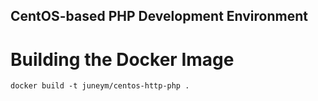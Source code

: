 CentOS-based PHP Development Environment
------------------------------------------


Building the Docker Image
===========================

   `
    docker build -t juneym/centos-http-php .
   `
